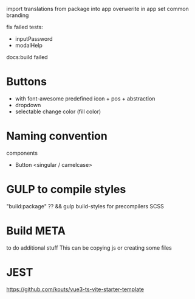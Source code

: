 import translations from package into app
overwerite in app
set common branding




fix failed tests:
- inputPassword
- modalHelp



docs:build failed

# Buttons
- with font-awesome predefined icon + pos + abstraction
- dropdown
- selectable change color (fill color)


# Naming convention
components
 - Button <singular / camelcase>




# GULP to compile styles
"build:package" ??
&& gulp build-styles
for precompilers SCSS

# Build META 
to do additional stuff
This can be copying js or creating some files



# JEST
https://github.com/kouts/vue3-ts-vite-starter-template
